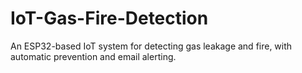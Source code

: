 # IoT-Gas-Fire-Detection
An ESP32-based IoT system for detecting gas leakage and fire, with automatic prevention and email alerting.
